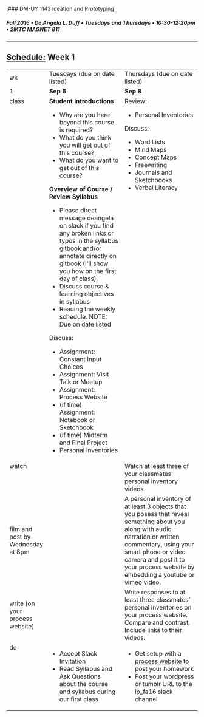 ;### DM-UY 1143 Ideation and Prototyping
##### Fall 2016 • De Angela L. Duff • Tuesdays and Thursdays • 10:30-12:20pm • 2MTC MAGNET 811

---
## [Schedule:](schedule.md) Week 1


<table>
<tr>
<td>wk</td>
<td>Tuesdays (due on date listed)</td>
<td>Thursdays (due on date listed)</td>
</tr>
<tr>
  <td valign="top">1</td>
  <td valign="top" width="48%"><strong>Sep 6</strong></td>
  <td valign="top" width="48%"><strong>Sep 8</strong></td>
</tr>
<tr>
<td valign="top">class</td>
<td valign="top">
<strong>Student Introductions</strong><br>
<ul>
<li>Why are you here beyond this course is required?</li>
<li>What do you think you will get out of this course?</li>
<li>What do you want to get out of this course?</li>
</ul>
<strong>Overview of Course / Review Syllabus</strong>
<ul>
 <li>Please direct message deangela on slack if you find any broken links or typos in the syllabus gitbook and/or annotate directly on gitbook (I'll show you how on the first day of class).</li>
 <li>Discuss course &amp; learning objectives in syllabus</li>
 <li>Reading the weekly schedule. NOTE: Due on date listed</li>
</ul>
Discuss:
<ul>
<li>Assignment: Constant Input Choices</li>
<li>Assignment: Visit Talk or Meetup</li>
<li>Assignment: Process Website</li>
<li>(if time) Assignment: Notebook or Sketchbook
<li>(if time) Midterm and Final Project
<li>Personal Inventories</li>
</ul>
</td>

<!-- 2nd column class -->
<td valign="top" width="48%">
Review:
<ul>
<li>Personal Inventories</li>
</ul>
Discuss:
  <ul>
  <li>Word Lists
  <li>Mind Maps
  <li>Concept Maps
  <li>Freewriting
  <li>Journals and Sketchbooks
  <li>Verbal Literacy
  </ul>
</td>
 
</tr>

<!-- watch -->
<tr>
  <td valign="top">watch</td>
  <td></td>
  <td>Watch at least three of your classmates' personal inventory videos.</td> 
</tr>


<!-- film -->
<tr>
<td>film and post by Wednesday at 8pm</td>
<td></td>
<td>A personal inventory of at least 3 objects that you posess that reveal something about you along with audio narration or written commentary, using your smart phone or video camera and post it to your process website by embedding a youtube or vimeo video.</td>
</tr>

<!-- write -->
<tr>
<td>write (on your process website)</td>
<td></td>
<td>Write responses to at least three classmates’ personal inventories on your process website. Compare and contrast. Include links to their videos.</td>
</tr>

<!-- do -->
<tr>
  <td valign="top">do</td>
  <td><ul>
  <li>Accept Slack Invitation</li>
  <li>Read Syllabus and Ask Questions about the course and syllabus during our first class</li>
  </ul></td>
  <td valign="top">
  <ul>
  <li>Get setup with a <a href="process_website.md">process website</a> to post your homework</li>
  <li>Post your wordpress or tumblr URL to the ip_fa16 slack channel</li>
  </td>
</table>

